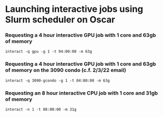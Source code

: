 # Launching interactive jobs using Slurm scheduler on Oscar

### Requesting a 4 hour interactive GPU job with 1 core and 63gb of memory
```interact -q gpu -g 1 -t 04:00:00 -m 63g```

### Requesting a 4 hour interactive GPU job with 1 core and 63gb of memory on the 3090 condo (c.f. 2/3/22 email)
```interact -q 3090-gcondo -g 1 -t 04:00:00 -m 63g```

### Requesting an 8 hour interactive CPU job with 1 core and 31gb of memory
```interact -n 1 -t 08:00:00 -m 31g```
